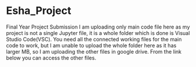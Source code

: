 # Esha_Project
Final Year Project Submission
I am uploading only main code file here as my project is not a single Jupyter file, it is a whole folder which is done is Visual Studio Code(VSC). 
You need all the connected working files for the main code to work, but I am unable to upload the whole folder here as it has larger MB, so I am uploading the other files in google drive.
From the link below you can access the other files.
